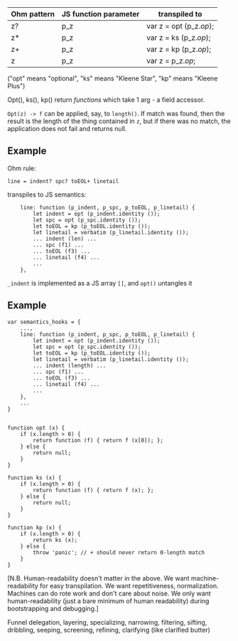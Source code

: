 | Ohm pattern | JS function parameter | transpiled to |
| ------------- | ----------------------- | ------------- |
| z? | p_z | var z = opt (p_z.*op*); |
| z* | p_z | var z = ks (p_z.*op*); |
| z+ | p_z | var z = kp (p_z.*op*); |
| z  | p_z | var z = p_z.*op*; |

("opt" means "optional", "ks" means "Kleene Star", "kp" means "Kleene Plus")

Opt(), ks(), kp() return *functions* which take 1 arg - a field accessor.

`Opt(z) -> f` can be applied, say, to `length()`.  If match was found, then the result is the length of the thing contained in `z`, but if there was no match, the application does not fail and returns null.

## Example
Ohm rule:

```
line = indent? spc? toEOL+ linetail
```

transpiles to JS semantics:
```
    line: function (p_indent, p_spc, p_toEOL, p_linetail) {
        let indent = opt (p_indent.identity ());
        let spc = opt (p_spc.identity ());
        let toEOL = kp (p_toEOL.identity ());
        let linetail = verbatim (p_linetail.identity ());
        ... indent (len) ...
        ... spc (f1) ...
        ... toEOL (f3) ...
        ... linetail (f4) ...
        ...
    },
```

`_indent` is implemented as a JS array `[]`, and `opt()` untangles it

## Example
```
var semantics_hooks = {
    ...,
    line: function (p_indent, p_spc, p_toEOL, p_linetail) {
        let indent = opt (p_indent.identity ());
        let spc = opt (p_spc.identity ());
        let toEOL = kp (p_toEOL.identity ());
        let linetail = verbatim (p_linetail.identity ());
        ... indent (length) ...
        ... spc (f1) ...
        ... toEOL (f3) ...
        ... linetail (f4) ...
        ...
    },
    ...
}


function opt (x) {
    if (x.length > 0) {
        return function (f) { return f (x[0]); };
    } else {
        return null;
    }
}

function ks (x) {
    if (x.length > 0) {
        return function (f) { return f (x); };
    } else {
        return null;
    }
}

function kp (x) {
    if (x.length > 0) {
        return ks (x);
    } else {
        throw 'panic'; // + should never return 0-length match
    }
}
```

[N.B. Human-readability doesn't matter in the above.  We want machine-readability for easy transpilation.  We want repetitiveness, normalization.  Machines can do rote work and don't care about noise.  We only want human-readability (just a bare minimum of human readability) during bootstrapping and debugging.]

Funnel delegation, layering, specializing, narrowing, filtering, sifting, dribbling, seeping, screening, refining, clarifying (like clarified butter)